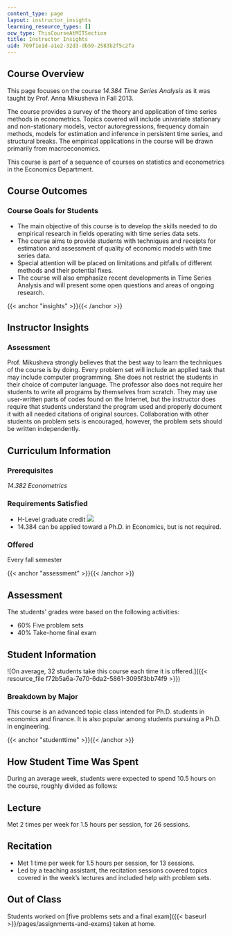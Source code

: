```yaml
---
content_type: page
layout: instructor_insights
learning_resource_types: []
ocw_type: ThisCourseAtMITSection
title: Instructor Insights
uid: 709f1e1d-a1e2-32d3-db59-2583b2f5c2fa
---
```


Course Overview
---------------

This page focuses on the course _14.384 Time Series Analysis_ as it was taught by Prof. Anna Mikusheva in Fall 2013.

The course provides a survey of the theory and application of time series methods in econometrics. Topics covered will include univariate stationary and non-stationary models, vector autoregressions, frequency domain methods, models for estimation and inference in persistent time series, and structural breaks. The empirical applications in the course will be drawn primarily from macroeconomics.

This course is part of a sequence of courses on statistics and econometrics in the Economics Department.

Course Outcomes
---------------

### Course Goals for Students

*   The main objective of this course is to develop the skills needed to do empirical research in fields operating with time series data sets.
*   The course aims to provide students with techniques and receipts for estimation and assessment of quality of economic models with time series data.
*   Special attention will be placed on limitations and pitfalls of different methods and their potential fixes.
*   The course will also emphasize recent developments in Time Series Analysis and will present some open questions and areas of ongoing research.

{{< anchor "insights" >}}{{< /anchor >}}

Instructor Insights
-------------------

### Assessment

Prof. Mikusheva strongly believes that the best way to learn the techniques of the course is by doing. Every problem set will include an applied task that may include computer programming. She does not restrict the students in their choice of computer language. The professor also does not require her students to write all programs by themselves from scratch. They may use user-written parts of codes found on the Internet, but the instructor does require that students understand the program used and properly document it with all needed citations of original sources. Collaboration with other students on problem sets is encouraged, however, the problem sets should be written independently.

Curriculum Information
----------------------

### Prerequisites

_14.382 Econometrics_

### Requirements Satisfied

*   H-Level graduate credit ![](/images/educator/icon-question-hlevel.png)
*   14.384 can be applied toward a Ph.D. in Economics, but is not required.

### Offered

Every fall semester

{{< anchor "assessment" >}}{{< /anchor >}}

Assessment
----------

The students' grades were based on the following activities:

- 60% Five problem sets
- 40% Take-home final exam

Student Information
-------------------

![On average, 32 students take this course each time it is offered.]({{< resource_file f72b5a6a-7e70-6da2-5861-3095f3bb74f9 >}})

### Breakdown by Major

This course is an advanced topic class intended for Ph.D. students in economics and finance. It is also popular among students pursuing a Ph.D. in engineering.

{{< anchor "studenttime" >}}{{< /anchor >}}

How Student Time Was Spent
--------------------------

During an average week, students were expected to spend 10.5 hours on the course, roughly divided as follows:

Lecture
-------

Met 2 times per week for 1.5 hours per session, for 26 sessions.

Recitation
----------

*   Met 1 time per week for 1.5 hours per session, for 13 sessions.
*   Led by a teaching assistant, the recitation sessions covered topics covered in the week’s lectures and included help with problem sets.

Out of Class
------------

Students worked on [five problems sets and a final exam]({{< baseurl >}}/pages/assignments-and-exams) taken at home.